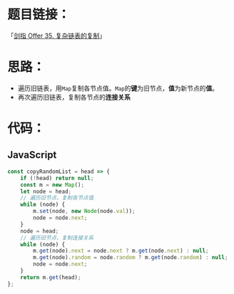# 题目链接：

「[剑指 Offer 35. 复杂链表的复制](https://leetcode-cn.com/problems/fu-za-lian-biao-de-fu-zhi-lcof/)」

# 思路：

- 遍历旧链表，用`Map`复制各节点值。`Map`的**键**为旧节点，**值**为新节点的**值**。
- 再次遍历旧链表，复制各节点的**连接关系**

# 代码：

## JavaScript

```javascript
const copyRandomList = head => {
    if (!head) return null;
    const m = new Map();
    let node = head;
    // 遍历旧节点，复制各节点值
    while (node) {
        m.set(node, new Node(node.val));
        node = node.next;
    }
    node = head;
    // 遍历旧节点，复制连接关系
    while (node) {
        m.get(node).next = node.next ? m.get(node.next) : null;
        m.get(node).random = node.random ? m.get(node.random) : null;
        node = node.next;
    }
    return m.get(head);
};
```

